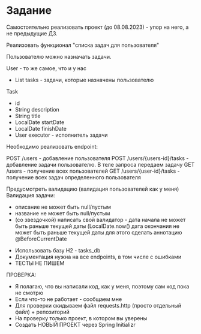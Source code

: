 # Задание

Самостоятельно реализовать проект (до 08.08.2023) - упор на него, а не предыдущие ДЗ.

Реализовать функционал "списка задач для пользователя"

Пользователю можно назначать задачи.

User - то же самое, что и у нас
- List<Task> tasks - задачи, которые назначены пользователю

Task
- id
- String description
- String title
- LocalDate startDate
- LocalDate finishDate
- User executor - исполнитель задачи

Необходимо реализовать endpoint:

POST /users - добавление пользователя
POST /users/{users-id}/tasks - добавление задачи пользователю. В теле запроса передаем задачу
GET  /users - получение всех пользователей
GET  /users/{user-id}/tasks - получение всех задач определенного пользователя

Предусмотреть валидацию (валидация пользователей как у меня)
Валидация задачи:
- описание не может быть null/пустым
- название не может быть null/пустым
- (со звездочкой) написать свой валидатор -
дата начала не может быть раньше текущей даты (LocalDate.now()
дата окончания не может быть раньше текущей даты
для этого сделать аннотацию @BeforeCurrentDate

* Использовать базу H2 - tasks_db
* Документация нужна на все endpoints, в том числе с ошибками
* ТЕСТЫ НЕ ПИШЕМ

ПРОВЕРКА:
- Я полагаю, что вы написали код, как у меня, поэтому сам код пока не смотрю
- Если что-то не работает - сообщаем мне
- Для проверки скидываем файл requests.http (просто отдельный файл) + репозиторий
- На проверку только проект, в котором вы уверены
- Создать НОВЫЙ ПРОЕКТ через Spring Initializr